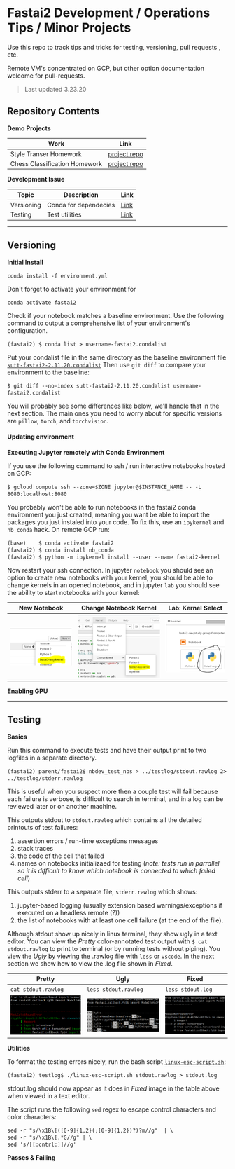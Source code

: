 # Fastai2 Development / Operations Tips / Minor Projects


Use this repo to track tips and tricks for testing, versioning, pull requests , etc.

Remote VM's concentrated on GCP, but other option documentation welcome for pull-requests.

> Last updated 3.23.20

## Repository Contents

**Demo Projects**

| Work | Link |
| --- | --- |
| Style Transer Homework | [project repo](./style-transfer-hw) |
| Chess Classification Homework | [project repo](./chess-classification-hw) |


**Development Issue**

| Topic | Description | Link |
| --- | --- | --- |
| Versioning | Conda for dependecies | [Link](./readme.md#Versioning)|
| Testing | Test utilities | [Link](./readme.md#Testing)|

---

## Versioning

**Initial Install**

```
conda install -f environment.yml
```

Don't forget to activate your environment for 
```
conda activate fastai2
```

Check if your notebook matches a baseline environment. Use the following command to output a comprehensive list of your environment's configuration.

```
(fastai2) $ conda list > username-fastai2.condalist
```

Put your condalist file in the same directory as the baseline environment file [`sutt-fastai2-2.11.20.condalist`](./env/sutt-fastai2-2.11.20.condalist) Then use `git diff` to compare your environment to the baseline:

```
$ git diff --no-index sutt-fastai2-2.11.20.condalist username-fastai2.condalist
```

You will probably see some differences like below, we'll handle that in the next section. The main ones you need to worry about for specific versions are `pillow`, `torch`, and `torchvision`.

#### Updating environment

**Executing Jupyter remotely with Conda Environment**

If you use the following command to ssh / run interactive notebooks hosted on GCP:

```
$ gcloud compute ssh --zone=$ZONE jupyter@$INSTANCE_NAME -- -L 8080:localhost:8080
```

You probably won't be able to run notebooks in the fastai2 conda environment you just created, meaning you want be able to import the packages you just instaled into your code. To fix this, use an `ipykernel` and  `nb_conda` hack. On remote GCP run:

```
(base)    $ conda activate fastai2
(fastai2) $ conda install nb_conda
(fastai2) $ python -m ipykernel install --user --name fastai2-kernel
```

Now restart your ssh connection. In jupyter `notebook` you should see an option to create new notebooks with your kernel, you should be able to change kernels in an opened notebook, and in jupyter `lab` you should see the ability to start notebooks with your kernel:

| New Notebook | Change Notebook Kernel | Lab: Kernel Select |
| --- | --- | --- |
<img src='./assets/nb-new-kernel.png'> | <img src='./assets/nb-change-kernel.png'> | <img src='./assets/lab-new-kernel.png'> |








**Enabling GPU**

---

## Testing

**Basics**

Run this command to execute tests and have their output print to two logfiles in a separate directory. 
```
(fastai2) parent/fastai2$ nbdev_test_nbs > ../testlog/stdout.rawlog 2> ../testlog/stderr.rawlog
```

This is useful when you suspect more then a couple test will fail because each failure is verbose, is difficult to search in terminal, and in a log can be reviewed later or on another machine.

This outputs stdout to `stdout.rawlog` which contains all the detailed printouts of test failures:

1. assertion errors / run-time exceptions messages
2. stack traces
3. the code of the cell that failed
4. names on notebooks initializaed for testing (*note: tests run in parrallel so it is difficult to know which notebook is connected to which failed cell*)

This outputs stderr to a separate file, `stderr.rawlog` which shows:
1. jupyter-based logging (usually extension based warnings/exceptions if executed on a headless remote (?))
2. the list of notebooks with at least one cell failure (at the end of the file).



Although stdout show up nicely in linux terminal, they show ugly in a text editor. You can view the *Pretty* color-annotated test output with `$ cat stdout.rawlog` to print to terminal (or by running tests without piping). You view the *Ugly* by viewing the .rawlog file with `less` or `vscode`. In the next section we show how to view the .log file shown in  *Fixed*.


| Pretty | Ugly | Fixed |
| --- | --- | --- |
| `cat stdout.rawlog` | `less stdout.rawlog` | `less stdout.log` |
| <img src='./assets/pretty-output.PNG'> | <img src='./assets/ugly-output.png'> | <img src='./assets/fixed-output.png'>

**Utilities**

To format the testing errors nicely, run the bash script [`linux-esc-script.sh`](./scripts/linux-esc-script.sh):

```
(fastai2) testlog$ ./linux-esc-script.sh stdout.rawlog > stdout.log 
```
stdout.log should now appear as it does in *Fixed* image in the table above when viewed in a text editor.

The script runs the following `sed` regex to escape control characters and color characters:

```
sed -r "s/\x1B\[([0-9]{1,2}(;[0-9]{1,2})?)?m//g"  | \
sed -r "s/\x1B\[.*G//g" | \
sed 's/[[:cntrl:]]//g' 
```

**Passes & Failing**

